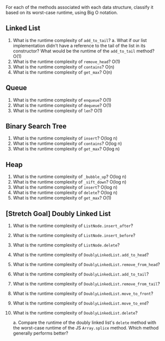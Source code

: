 For each of the methods associated with each data structure, classify it based on its worst-case runtime, using Big O notation.

## Linked List
1. What is the runtime complexity of `add_to_tail`?
    a. What if our list implementation didn't have a reference to the tail of the list in its constructor? What would be the runtime of the `add_to_tail` method?
        O(1)
2. What is the runtime complexity of `remove_head`?
   O(1)
3. What is the runtime complexity of `contains`?
   O(n)
4. What is the runtime complexity of `get_max`?
   O(n)


## Queue
1. What is the runtime complexity of `enqueue`?
   O(1)
2. What is the runtime complexity of `dequeue`?
   O(1)
3. What is the runtime complexity of `len`?
   O(1)


## Binary Search Tree
1. What is the runtime complexity of `insert`?
   O(log n)
2. What is the runtime complexity of `contains`?
   O(log n)
3. What is the runtime complexity of `get_max`?
   O(log n)



## Heap

1. What is the runtime complexity of `_bubble_up`?
   O(log n)
2. What is the runtime complexity of `_sift_down`?
   O(log n)
3. What is the runtime complexity of `insert`?
   O(log n)
4. What is the runtime complexity of `delete`?
   O(log n)
5. What is the runtime complexity of `get_max`?
   O(1)



## [Stretch Goal] Doubly Linked List

1. What is the runtime complexity of `ListNode.insert_after`?

2. What is the runtime complexity of `ListNode.insert_before`?

3. What is the runtime complexity of `ListNode.delete`?

4. What is the runtime complexity of `DoublyLinkedList.add_to_head`?

5. What is the runtime complexity of `DoublyLinkedList.remove_from_head`?

6. What is the runtime complexity of `DoublyLinkedList.add_to_tail`?

7. What is the runtime complexity of `DoublyLinkedList.remove_from_tail`?

8. What is the runtime complexity of `DoublyLinkedList.move_to_front`?

9. What is the runtime complexity of `DoublyLinkedList.move_to_end`?

10. What is the runtime complexity of `DoublyLinkedList.delete`?

    a. Compare the runtime of the doubly linked list's `delete` method with the worst-case runtime of the JS `Array.splice` method. Which method generally performs better?
